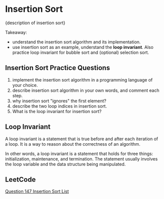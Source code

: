 # Insertion Sort

{description of insertion sort}

Takeaway:

- understand the insertion sort algorithm and its implementation.
- use insertion sort as an example, understand the **loop invariant**. Also practice loop invariant for bubble sort and (optional) selection sort.

## Insertion Sort Practice Questions

1. implement the insertion sort algorithm in a programming language of your choice.
1. describe insertion sort algorithm in your own words, and comment each step.
1. why insertion sort "ignores" the first element?
1. describe the two loop indices in insertion sort.
1. What is the loop invariant for insertion sort?

## Loop Invariant

A loop invariant is a statement that is true before and after each iteration of a loop. It is a way to reason about the correctness of an algorithm.

In other words, a loop invariant is a statement that holds for three things: initialization, maintenance, and termination. The statement usually involves the loop variable and the data structure being manipulated.

## LeetCode

[Question 147 Insertion Sort List](https://leetcode.com/problems/insertion-sort-list/description/)

